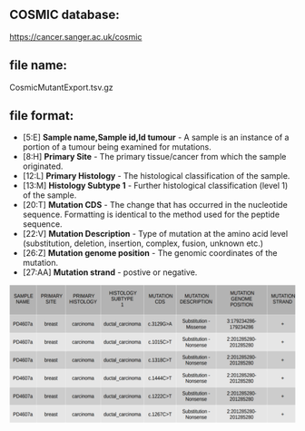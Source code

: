## COSMIC database:
  https://cancer.sanger.ac.uk/cosmic

## file name:
  CosmicMutantExport.tsv.gz
  
## file format:
  - [5:E] **Sample name,Sample id,Id tumour** - A sample is an instance of a portion of a tumour being examined for mutations.
  - [8:H] **Primary Site** - The primary tissue/cancer from which the sample originated.
  - [12:L] **Primary Histology** - The histological classification of the sample.
  - [13:M] **Histology Subtype 1** - Further histological classification (level 1) of the sample.
  - [20:T] **Mutation CDS** - The change that has occurred in the nucleotide sequence. Formatting is identical to the method used for the peptide sequence.
  - [22:V] **Mutation Description** - Type of mutation at the amino acid level (substitution, deletion, insertion, complex, fusion, unknown etc.)
  - [26:Z] **Mutation genome position** - The genomic coordinates of the mutation.
  - [27:AA] **Mutation strand** - postive or negative.


![alt text](https://github.com/minashaigan/MS_cLDA/blob/master/step2:%20data%20collection/data.png)
